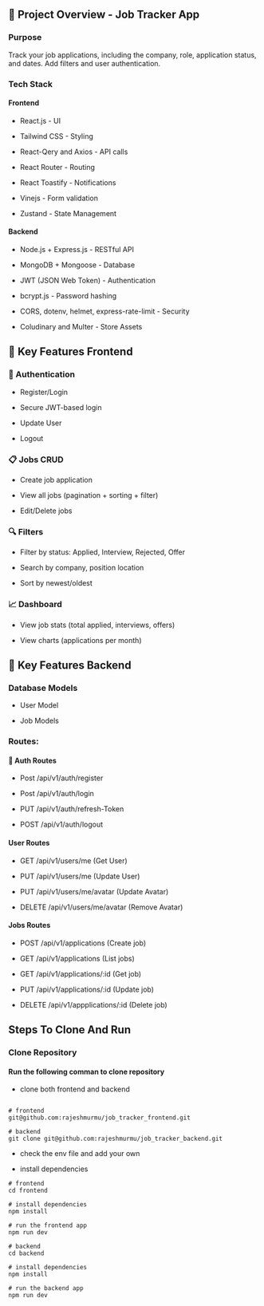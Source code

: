 ## 🧱 Project Overview - Job Tracker App

### Purpose

Track your job applications, including the company, role, application status, and dates. Add filters and user authentication.

### Tech Stack

#### Frontend

- React.js - UI

- Tailwind CSS - Styling

- React-Qery and Axios - API calls

- React Router - Routing

- React Toastify - Notifications

- Vinejs - Form validation

- Zustand - State Management

#### Backend

- Node.js + Express.js - RESTful API

- MongoDB + Mongoose - Database

- JWT (JSON Web Token) - Authentication

- bcrypt.js - Password hashing

- CORS, dotenv, helmet, express-rate-limit - Security

- Coludinary and Multer - Store Assets

## 🔨 Key Features Frontend

### 🔐 Authentication

- Register/Login

- Secure JWT-based login

- Update User

- Logout

### 📋 Jobs CRUD

- Create job application

- View all jobs (pagination + sorting + filter)

- Edit/Delete jobs

### 🔍 Filters

- Filter by status: Applied, Interview, Rejected, Offer

- Search by company, position location

- Sort by newest/oldest

### 📈 Dashboard

- View job stats (total applied, interviews, offers)

- View charts (applications per month)

## 🔨 Key Features Backend

### Database Models

- User Model

- Job Models

### Routes:

#### 🔐 Auth Routes

- Post /api/v1/auth/register

- Post /api/v1/auth/login

- PUT /api/v1/auth/refresh-Token

- POST /api/v1/auth/logout

#### User Routes

- GET /api/v1/users/me (Get User)

- PUT /api/v1/users/me (Update User)

- PUT /api/v1/users/me/avatar (Update Avatar)

- DELETE /api/v1/users/me/avatar (Remove Avatar)

#### Jobs Routes

- POST /api/v1/applications (Create job)

- GET /api/v1/applications (List jobs)

- GET /api/v1/applications/:id (Get job)

- PUT /api/v1/applications/:id (Update job)

- DELETE /api/v1/appplications/:id (Delete job)

## Steps To Clone And Run

### Clone Repository

#### Run the following comman to clone repository

- clone both frontend and backend

```

# frontend
git@github.com:rajeshmurmu/job_tracker_frontend.git

# backend
git clone git@github.com:rajeshmurmu/job_tracker_backend.git

```

- check the env file and add your own

- install dependencies

```
# frontend
cd frontend

# install dependencies
npm install

# run the frontend app
npm run dev

# backend
cd backend

# install dependencies
npm install

# run the backend app
npm run dev
```
